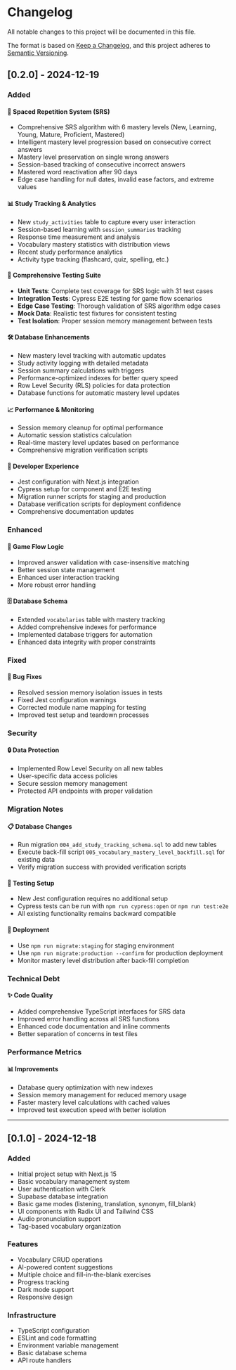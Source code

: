 # Changelog

All notable changes to this project will be documented in this file.

The format is based on [Keep a Changelog](https://keepachangelog.com/en/1.0.0/),
and this project adheres to [Semantic Versioning](https://semver.org/spec/v2.0.0.html).

## [0.2.0] - 2024-12-19

### Added

#### 🧠 Spaced Repetition System (SRS)
- Comprehensive SRS algorithm with 6 mastery levels (New, Learning, Young, Mature, Proficient, Mastered)
- Intelligent mastery level progression based on consecutive correct answers
- Mastery level preservation on single wrong answers
- Session-based tracking of consecutive incorrect answers
- Mastered word reactivation after 90 days
- Edge case handling for null dates, invalid ease factors, and extreme values

#### 📊 Study Tracking & Analytics
- New `study_activities` table to capture every user interaction
- Session-based learning with `session_summaries` tracking
- Response time measurement and analysis
- Vocabulary mastery statistics with distribution views
- Recent study performance analytics
- Activity type tracking (flashcard, quiz, spelling, etc.)

#### 🧪 Comprehensive Testing Suite
- **Unit Tests**: Complete test coverage for SRS logic with 31 test cases
- **Integration Tests**: Cypress E2E testing for game flow scenarios
- **Edge Case Testing**: Thorough validation of SRS algorithm edge cases
- **Mock Data**: Realistic test fixtures for consistent testing
- **Test Isolation**: Proper session memory management between tests

#### 🛠 Database Enhancements
- New mastery level tracking with automatic updates
- Study activity logging with detailed metadata
- Session summary calculations with triggers
- Performance-optimized indexes for better query speed
- Row Level Security (RLS) policies for data protection
- Database functions for automatic mastery level updates

#### 📈 Performance & Monitoring
- Session memory cleanup for optimal performance
- Automatic session statistics calculation
- Real-time mastery level updates based on performance
- Comprehensive migration verification scripts

#### 🔧 Developer Experience
- Jest configuration with Next.js integration
- Cypress setup for component and E2E testing
- Migration runner scripts for staging and production
- Database verification scripts for deployment confidence
- Comprehensive documentation updates

### Enhanced

#### 🎯 Game Flow Logic
- Improved answer validation with case-insensitive matching
- Better session state management
- Enhanced user interaction tracking
- More robust error handling

#### 🗄 Database Schema
- Extended `vocabularies` table with mastery tracking
- Added comprehensive indexes for performance
- Implemented database triggers for automation
- Enhanced data integrity with proper constraints

### Fixed

#### 🐛 Bug Fixes
- Resolved session memory isolation issues in tests
- Fixed Jest configuration warnings
- Corrected module name mapping for testing
- Improved test setup and teardown processes

### Security

#### 🔒 Data Protection
- Implemented Row Level Security on all new tables
- User-specific data access policies
- Secure session memory management
- Protected API endpoints with proper validation

### Migration Notes

#### 📋 Database Changes
- Run migration `004_add_study_tracking_schema.sql` to add new tables
- Execute back-fill script `005_vocabulary_mastery_level_backfill.sql` for existing data
- Verify migration success with provided verification scripts

#### 🧪 Testing Setup
- New Jest configuration requires no additional setup
- Cypress tests can be run with `npm run cypress:open` or `npm run test:e2e`
- All existing functionality remains backward compatible

#### 🚀 Deployment
- Use `npm run migrate:staging` for staging environment
- Use `npm run migrate:production --confirm` for production deployment
- Monitor mastery level distribution after back-fill completion

### Technical Debt

#### ✨ Code Quality
- Added comprehensive TypeScript interfaces for SRS data
- Improved error handling across all SRS functions
- Enhanced code documentation and inline comments
- Better separation of concerns in test files

### Performance Metrics

#### 📊 Improvements
- Database query optimization with new indexes
- Session memory management for reduced memory usage
- Faster mastery level calculations with cached values
- Improved test execution speed with better isolation

---

## [0.1.0] - 2024-12-18

### Added
- Initial project setup with Next.js 15
- Basic vocabulary management system
- User authentication with Clerk
- Supabase database integration
- Basic game modes (listening, translation, synonym, fill_blank)
- UI components with Radix UI and Tailwind CSS
- Audio pronunciation support
- Tag-based vocabulary organization

### Features
- Vocabulary CRUD operations
- AI-powered content suggestions
- Multiple choice and fill-in-the-blank exercises
- Progress tracking
- Dark mode support
- Responsive design

### Infrastructure
- TypeScript configuration
- ESLint and code formatting
- Environment variable management
- Basic database schema
- API route handlers
